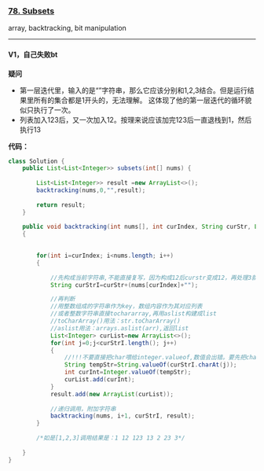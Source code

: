 ### [78. Subsets](https://leetcode.com/problems/subsets/)

array, backtracking, bit manipulation

---

#### V1，自己失败bt

**疑问**
- 第一层迭代里，输入的是“”字符串，那么它应该分别和1,2,3结合。但是运行结果里所有的集合都是1开头的，无法理解。
这体现了他的第一层迭代的循环貌似只执行了一次。
- 列表加入123后，又一次加入12。按理来说应该加完123后一直退栈到1，然后执行13

**代码：**
```java
class Solution {
    public List<List<Integer>> subsets(int[] nums) {
        
        List<List<Integer>> result =new ArrayList<>();
        backtracking(nums,0,"",result);
        
        return result;
    }
    
    public void backtracking(int nums[], int curIndex, String curStr, List<List<Integer>> result)
    {

        
        for(int i=curIndex; i<nums.length; i++)
        {
            
            //先构成当前字符串,不能直接复写，因为构成12后curstr变成12，再处理3就没办法实现13了
            String curStrI=curStr+(nums[curIndex]+"");

            //再判断
            //用整数组成的字符串作为key，数组内容作为其对应列表
            //或者整数字符串直接tochararray,再用aslist构建成list
            //toCharArray()用法：str.toCharArray()
            //aslist用法：arrays.aslist(arr),返回list
            List<Integer> curList=new ArrayList<>();
            for(int j=0;j<curStrI.length(); j++)
            {
                //!!!不要直接把char喂给integer.valueof,数值会出错。要先把char变成string再喂给integer.valueof
                String tempStr=String.valueOf(curStrI.charAt(j));
                int curInt=Integer.valueOf(tempStr);
                curList.add(curInt);
            }
            result.add(new ArrayList(curList));
            
            //递归调用，附加字符串
            backtracking(nums, i+1, curStrI, result);
        }
        
        /*如是[1,2,3]调用结果是：1 12 123 13 2 23 3*/
        
    }
}
```
